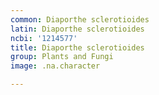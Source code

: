 ```yaml
---
common: Diaporthe sclerotioides
latin: Diaporthe sclerotioides
ncbi: '1214577'
title: Diaporthe sclerotioides
group: Plants and Fungi
image: .na.character

---
```

